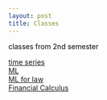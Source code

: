 ```yaml
---
layout: post
title: Classes
---
```


<p  style="color:#000000">
  classes from 2nd semester<br>
  
   <a href="/Classes/time series/TS.html">time series</a><br>
   <a href="/Classes/ML/ML.html">ML</a><br>
   <a href="/Classes/ML for law/ML for law.html">ML for law</a><br>
   <a href="/Classes/Financial Calculus">Financial Calculus</a><br>

</p>
